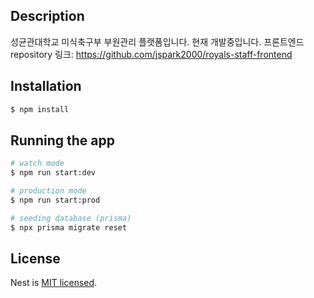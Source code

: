 ## Description

성균관대학교 미식축구부 부원관리 플랫폼입니다. 현재 개발중입니다.
프론트엔드 repository 링크: https://github.com/jspark2000/royals-staff-frontend

## Installation

```bash
$ npm install
```

## Running the app

```bash
# watch mode
$ npm run start:dev

# production mode
$ npm run start:prod

# seeding database (prisma)
$ npx prisma migrate reset
```

## License

Nest is [MIT licensed](LICENSE).
